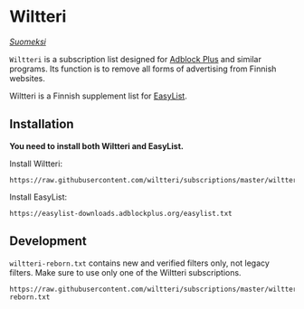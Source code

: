 Wiltteri
========

*[Suomeksi](README.md)*

`Wiltteri` is a subscription list designed for [Adblock Plus](https://adblockplus.org/) and similar programs. Its function is to remove all forms of advertising from Finnish websites.

Wiltteri is a Finnish supplement list for [EasyList](https://easylist.adblockplus.org/).

Installation
------------

**You need to install both Wiltteri and EasyList.**

Install Wiltteri:

	https://raw.githubusercontent.com/wiltteri/subscriptions/master/wiltteri.txt

Install EasyList:

	https://easylist-downloads.adblockplus.org/easylist.txt

Development
-----------

`wiltteri-reborn.txt` contains new and verified filters only, not legacy filters. Make sure to use only one of the Wiltteri subscriptions.

	https://raw.githubusercontent.com/wiltteri/subscriptions/master/wiltteri-reborn.txt
